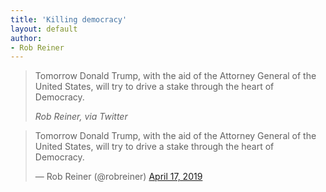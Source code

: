 ```yaml
---
title: 'Killing democracy'
layout: default
author:
- Rob Reiner
---
```


> Tomorrow Donald Trump, with the aid of the Attorney General of the United States, will try to drive a stake through the heart of Democracy.
>
> <cite>Rob Reiner, via Twitter</cite>

<blockquote class="twitter-tweet"><p lang="en" dir="ltr">Tomorrow Donald Trump, with the aid of the Attorney General of the United States, will try to drive a stake through the heart of Democracy.</p>&mdash; Rob Reiner (@robreiner) <a href="https://twitter.com/robreiner/status/1118625338408325120?ref_src=twsrc%5Etfw">April 17, 2019</a></blockquote> <script async src="https://platform.twitter.com/widgets.js" charset="utf-8"></script>
